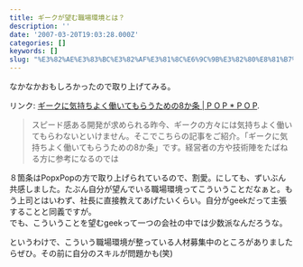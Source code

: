 ```yaml
---
title: ギークが望む職場環境とは？
description: ''
date: '2007-03-20T19:03:28.000Z'
categories: []
keywords: []
slug: "%E3%82%AE%E3%83%BC%E3%82%AF%E3%81%8C%E6%9C%9B%E3%82%80%E8%81%B7%E5%A0%B4%E7%92%B0%E5%A2%83%E3%81%A8%E3%81%AF%EF%BC%9F"
---
```

なかなかおもしろかったので取り上げてみる。

リンク: [ギークに気持ちよく働いてもらうための8か条 | P O P \* P O P](http://www.popxpop.com/archives/2007/03/post_171.html "ギークに気持ちよく働いてもらうための8か条 | P O P * P O P").

> スピード感ある開発が求められる昨今、ギークの方々には気持ちよく働いてもらわないといけません。そこでこちらの記事をご紹介。「ギークに気持ちよく働いてもらうための8か条」です。経営者の方や技術陣をたばねる方に参考になるのでは

８箇条はPopxPopの方で取り上げられているので、割愛。にしても、ずいぶん共感しました。たぶん自分が望んでいる職場環境ってこういうことだなぁと。もう上司とはいわず、社長に直接教えてあげたいくらい。自分がgeekだって主張することと同義ですが。  
でも、こういうことを望むgeekって一つの会社の中では少数派なんだろうな。

というわけで、こういう職場環境が整っている人材募集中のところがありましたらぜひ。その前に自分のスキルが問題かも(笑)